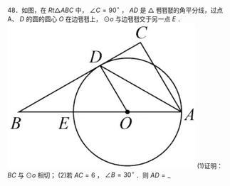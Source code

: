 48．如图，在 $R t \triangle A B C$ 中， $\angle C = 9 0 ^ { \circ }$ ， $A D$ 是 $\triangle$ 퐴퐵퐶的角平分线，过点 A、 $D$ 的圆的圆心 $O$ 在边퐴퐵上， $\odot o$ 与边퐴퐵交于另一点 $E$ ．
![](<../../qs_image_DB/专题3-6__圆的综合（27类题型）（解析版）/4e6c7a8f12822bb1e634261337b63215ae78742a7e2b1611ab6569544e60642a.jpg>)
(1)证明： $B C$ 与 $\odot o$ 相切； (2)若 $A C = 6$ ， $\angle B = 3 0 ^ { \circ }$ ．则 $A D = \_$
